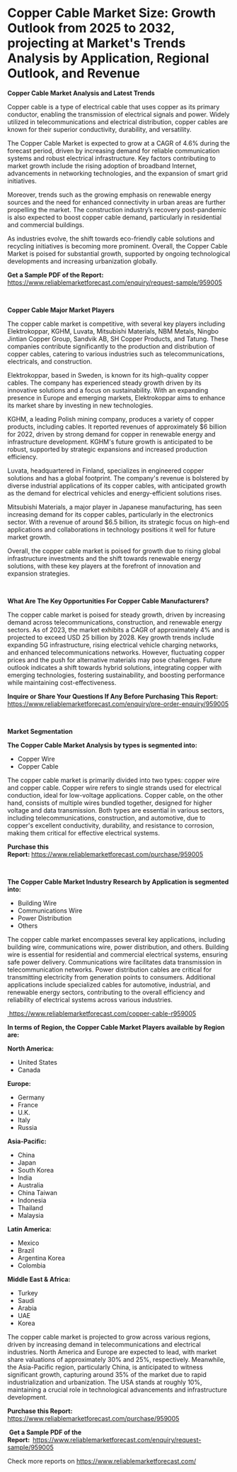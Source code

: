 <p><h1>Copper Cable Market Size: Growth Outlook from 2025 to 2032, projecting at Market's Trends Analysis by Application, Regional Outlook, and Revenue</h1></p><p><strong>Copper Cable Market Analysis and Latest Trends</strong></p>
<p><p>Copper cable is a type of electrical cable that uses copper as its primary conductor, enabling the transmission of electrical signals and power. Widely utilized in telecommunications and electrical distribution, copper cables are known for their superior conductivity, durability, and versatility. </p><p>The Copper Cable Market is expected to grow at a CAGR of 4.6% during the forecast period, driven by increasing demand for reliable communication systems and robust electrical infrastructure. Key factors contributing to market growth include the rising adoption of broadband Internet, advancements in networking technologies, and the expansion of smart grid initiatives. </p><p>Moreover, trends such as the growing emphasis on renewable energy sources and the need for enhanced connectivity in urban areas are further propelling the market. The construction industry’s recovery post-pandemic is also expected to boost copper cable demand, particularly in residential and commercial buildings. </p><p>As industries evolve, the shift towards eco-friendly cable solutions and recycling initiatives is becoming more prominent. Overall, the Copper Cable Market is poised for substantial growth, supported by ongoing technological developments and increasing urbanization globally.</p></p>
<p><strong>Get a Sample PDF of the Report:&nbsp;</strong> <a href="https://www.reliablemarketforecast.com/enquiry/request-sample/959005?utm_campaign=1929&utm_medium=2&utm_source=Github&utm_content=ia&utm_term=30012025&utm_id=copper-cable">https://www.reliablemarketforecast.com/enquiry/request-sample/959005</a></p>
<p>&nbsp;</p>
<p><strong>Copper Cable Major Market Players</strong></p>
<p><p>The copper cable market is competitive, with several key players including Elektrokoppar, KGHM, Luvata, Mitsubishi Materials, NBM Metals, Ningbo Jintian Copper Group, Sandvik AB, SH Copper Products, and Tatung. These companies contribute significantly to the production and distribution of copper cables, catering to various industries such as telecommunications, electricals, and construction.</p><p>Elektrokoppar, based in Sweden, is known for its high-quality copper cables. The company has experienced steady growth driven by its innovative solutions and a focus on sustainability. With an expanding presence in Europe and emerging markets, Elektrokoppar aims to enhance its market share by investing in new technologies.</p><p>KGHM, a leading Polish mining company, produces a variety of copper products, including cables. It reported revenues of approximately $6 billion for 2022, driven by strong demand for copper in renewable energy and infrastructure development. KGHM's future growth is anticipated to be robust, supported by strategic expansions and increased production efficiency.</p><p>Luvata, headquartered in Finland, specializes in engineered copper solutions and has a global footprint. The company's revenue is bolstered by diverse industrial applications of its copper cables, with anticipated growth as the demand for electrical vehicles and energy-efficient solutions rises.</p><p>Mitsubishi Materials, a major player in Japanese manufacturing, has seen increasing demand for its copper cables, particularly in the electronics sector. With a revenue of around $6.5 billion, its strategic focus on high-end applications and collaborations in technology positions it well for future market growth.</p><p>Overall, the copper cable market is poised for growth due to rising global infrastructure investments and the shift towards renewable energy solutions, with these key players at the forefront of innovation and expansion strategies.</p></p>
<p>&nbsp;</p>
<p><strong>What Are The Key Opportunities For Copper Cable Manufacturers?</strong></p>
<p><p>The copper cable market is poised for steady growth, driven by increasing demand across telecommunications, construction, and renewable energy sectors. As of 2023, the market exhibits a CAGR of approximately 4% and is projected to exceed USD 25 billion by 2028. Key growth trends include expanding 5G infrastructure, rising electrical vehicle charging networks, and enhanced telecommunications networks. However, fluctuating copper prices and the push for alternative materials may pose challenges. Future outlook indicates a shift towards hybrid solutions, integrating copper with emerging technologies, fostering sustainability, and boosting performance while maintaining cost-effectiveness.</p></p>
<p><strong>Inquire or Share Your Questions If Any Before Purchasing This Report:</strong> <a href="https://www.reliablemarketforecast.com/enquiry/pre-order-enquiry/959005?utm_campaign=1929&utm_medium=2&utm_source=Github&utm_content=ia&utm_term=30012025&utm_id=copper-cable">https://www.reliablemarketforecast.com/enquiry/pre-order-enquiry/959005</a></p>
<p>&nbsp;</p>
<p><strong>Market Segmentation</strong></p>
<p><strong>The Copper Cable Market Analysis by types is segmented into:</strong></p>
<p><ul><li>Copper Wire</li><li>Copper Cable</li></ul></p>
<p><p>The copper cable market is primarily divided into two types: copper wire and copper cable. Copper wire refers to single strands used for electrical conduction, ideal for low-voltage applications. Copper cable, on the other hand, consists of multiple wires bundled together, designed for higher voltage and data transmission. Both types are essential in various sectors, including telecommunications, construction, and automotive, due to copper's excellent conductivity, durability, and resistance to corrosion, making them critical for effective electrical systems.</p></p>
<p><strong>Purchase this Report:&nbsp;</strong><a href="https://www.reliablemarketforecast.com/purchase/959005?utm_campaign=1929&utm_medium=2&utm_source=Github&utm_content=ia&utm_term=30012025&utm_id=copper-cable">https://www.reliablemarketforecast.com/purchase/959005</a></p>
<p>&nbsp;</p>
<p><strong>The Copper Cable Market Industry Research by Application is segmented into:</strong></p>
<p><ul><li>Building Wire</li><li>Communications Wire</li><li>Power Distribution</li><li>Others</li></ul></p>
<p><p>The copper cable market encompasses several key applications, including building wire, communications wire, power distribution, and others. Building wire is essential for residential and commercial electrical systems, ensuring safe power delivery. Communications wire facilitates data transmission in telecommunication networks. Power distribution cables are critical for transmitting electricity from generation points to consumers. Additional applications include specialized cables for automotive, industrial, and renewable energy sectors, contributing to the overall efficiency and reliability of electrical systems across various industries.</p></p>
<p><a href="https://www.reliablemarketforecast.com/copper-cable-r959005?utm_campaign=1929&utm_medium=2&utm_source=Github&utm_content=ia&utm_term=30012025&utm_id=copper-cable">&nbsp;https://www.reliablemarketforecast.com/copper-cable-r959005</a></p>
<p><strong>In terms of Region, the Copper Cable Market Players available by Region are:</strong></p>
<p>
    <p> <strong> North America: </strong>
        <ul>
            <li>United States</li>
            <li>Canada</li>
        </ul>
        </p> 
    <p> <strong> Europe: </strong>
        <ul>
            <li>Germany</li>
            <li>France</li>
            <li>U.K.</li>
            <li>Italy</li>
            <li>Russia</li>
        </ul>
        </p> 
    <p> <strong> Asia-Pacific: </strong>
        <ul>
            <li>China</li>
            <li>Japan</li>
            <li>South Korea</li>
            <li>India</li>
            <li>Australia</li>
            <li>China Taiwan</li>
            <li>Indonesia</li>
            <li>Thailand</li>
            <li>Malaysia</li>
        </ul>
        </p> 
    <p> <strong> Latin America: </strong>
        <ul>
            <li>Mexico</li>
            <li>Brazil</li>
            <li>Argentina Korea</li>
            <li>Colombia</li>
        </ul>
        </p> 
    <p> <strong> Middle East & Africa: </strong>
        <ul>
            <li>Turkey</li>
            <li>Saudi</li>
            <li>Arabia</li>
            <li>UAE</li>
            <li>Korea</li>
        </ul>
    </p>
    </p>
<p><p>The copper cable market is projected to grow across various regions, driven by increasing demand in telecommunications and electrical industries. North America and Europe are expected to lead, with market share valuations of approximately 30% and 25%, respectively. Meanwhile, the Asia-Pacific region, particularly China, is anticipated to witness significant growth, capturing around 35% of the market due to rapid industrialization and urbanization. The USA stands at roughly 10%, maintaining a crucial role in technological advancements and infrastructure development.</p></p>
<p><strong>Purchase this Report: </strong><a href="https://www.reliablemarketforecast.com/purchase/959005?utm_campaign=1929&utm_medium=2&utm_source=Github&utm_content=ia&utm_term=30012025&utm_id=copper-cable">https://www.reliablemarketforecast.com/purchase/959005</a></p>
<p>&nbsp;<strong>Get a Sample PDF of the Report:&nbsp;&nbsp;</strong><a href="https://www.reliablemarketforecast.com/enquiry/request-sample/959005?utm_campaign=1929&utm_medium=2&utm_source=Github&utm_content=ia&utm_term=30012025&utm_id=copper-cable">https://www.reliablemarketforecast.com/enquiry/request-sample/959005</a></p>
<p><strong></strong></p>
<p>Check more reports on <a href="https://www.reliablemarketforecast.com/?utm_campaign=1929&utm_medium=2&utm_source=Github&utm_content=ia&utm_term=30012025&utm_id=copper-cable">https://www.reliablemarketforecast.com/</a></p>